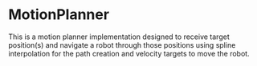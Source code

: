 # MotionPlanner
This is a motion planner implementation designed to receive target position(s) and navigate a robot through those positions using spline interpolation for the path creation and velocity targets to move the robot.
